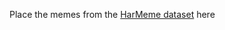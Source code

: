 Place the memes from the [HarMeme dataset](https://github.com/di-dimitrov/mmf/tree/master/data/datasets/memes/defaults/images) here